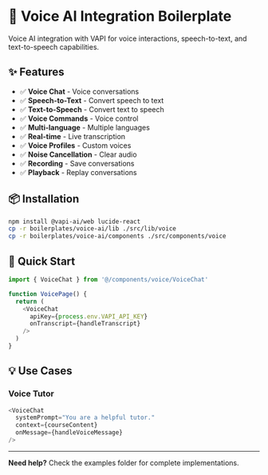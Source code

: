 # 🎤 Voice AI Integration Boilerplate

Voice AI integration with VAPI for voice interactions, speech-to-text, and text-to-speech capabilities.

## ✨ Features

- ✅ **Voice Chat** - Voice conversations
- ✅ **Speech-to-Text** - Convert speech to text
- ✅ **Text-to-Speech** - Convert text to speech
- ✅ **Voice Commands** - Voice control
- ✅ **Multi-language** - Multiple languages
- ✅ **Real-time** - Live transcription
- ✅ **Voice Profiles** - Custom voices
- ✅ **Noise Cancellation** - Clear audio
- ✅ **Recording** - Save conversations
- ✅ **Playback** - Replay conversations

## 📦 Installation

```bash
npm install @vapi-ai/web lucide-react
cp -r boilerplates/voice-ai/lib ./src/lib/voice
cp -r boilerplates/voice-ai/components ./src/components/voice
```

## 🚀 Quick Start

```typescript
import { VoiceChat } from '@/components/voice/VoiceChat'

function VoicePage() {
  return (
    <VoiceChat
      apiKey={process.env.VAPI_API_KEY}
      onTranscript={handleTranscript}
    />
  )
}
```

## 💡 Use Cases

### Voice Tutor

```typescript
<VoiceChat
  systemPrompt="You are a helpful tutor."
  context={courseContent}
  onMessage={handleVoiceMessage}
/>
```

---

**Need help?** Check the examples folder for complete implementations.

